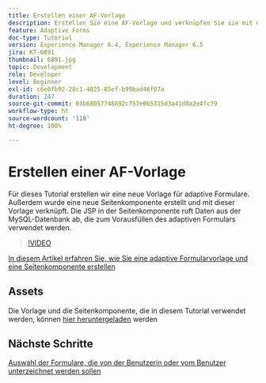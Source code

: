 ```yaml
---
title: Erstellen einer AF-Vorlage
description: Erstellen Sie eine AF-Vorlage und verknüpfen Sie sie mit der Seiten-Render-Komponente
feature: Adaptive Forms
doc-type: Tutorial
version: Experience Manager 6.4, Experience Manager 6.5
jira: KT-6891
thumbnail: 6891.jpg
topic: Development
role: Developer
level: Beginner
exl-id: c6e0fb92-28c1-4025-85ef-b99bad46f07a
duration: 247
source-git-commit: 03b68057748892c757e0b5315d3a41d0a2e4fc79
workflow-type: ht
source-wordcount: '110'
ht-degree: 100%

---
```


# Erstellen einer AF-Vorlage

Für dieses Tutorial erstellen wir eine neue Vorlage für adaptive Formulare. Außerdem wurde eine neue Seitenkomponente erstellt und mit dieser Vorlage verknüpft. Die JSP in der Seitenkomponente ruft Daten aus der MySQL-Datenbank ab, die zum Vorausfüllen des adaptiven Formulars verwendet werden.


>[!VIDEO](https://video.tv.adobe.com/v/27828?quality=12&learn=on)

[In diesem Artikel erfahren Sie, wie Sie eine adaptive Formularvorlage und eine Seitenkomponente erstellen](https://experienceleague.adobe.com/docs/experience-manager-learn/forms/storing-and-retrieving-form-data/part5.html?lang=de#storing-and-retrieving-form-data)


## Assets

Die Vorlage und die Seitenkomponente, die in diesem Tutorial verwendet werden, können [hier heruntergeladen](assets/sign-multiple-forms-template.zip) werden

## Nächste Schritte

[Auswahl der Formulare, die von der Benutzerin oder vom Benutzer unterzeichnet werden sollen](./create-initial-form.md)
